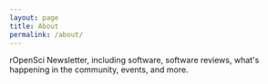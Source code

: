 ```yaml
---
layout: page
title: About
permalink: /about/
---
```


rOpenSci Newsletter, including software, software reviews, what's happening in the community, events, and more.

